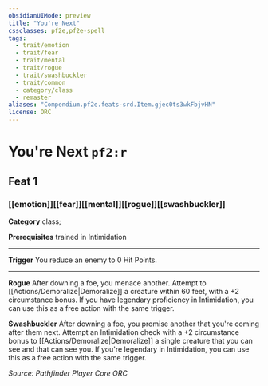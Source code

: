 ```yaml
---
obsidianUIMode: preview
title: "You're Next"
cssclasses: pf2e,pf2e-spell
tags:
  - trait/emotion
  - trait/fear
  - trait/mental
  - trait/rogue
  - trait/swashbuckler
  - trait/common
  - category/class
  - remaster
aliases: "Compendium.pf2e.feats-srd.Item.gjec0ts3wkFbjvHN"
license: ORC
---
```

# You're Next `pf2:r`
## Feat 1
### [[emotion]][[fear]][[mental]][[rogue]][[swashbuckler]]

**Category** class; 



**Prerequisites** trained in Intimidation
* * *
**Trigger** You reduce an enemy to 0 Hit Points.

* * *

**Rogue** After downing a foe, you menace another. Attempt to [[Actions/Demoralize|Demoralize]] a creature within 60 feet, with a +2 circumstance bonus. If you have legendary proficiency in Intimidation, you can use this as a free action with the same trigger.

**Swashbuckler** After downing a foe, you promise another that you're coming after them next. Attempt an Intimidation check with a +2 circumstance bonus to [[Actions/Demoralize|Demoralize]] a single creature that you can see and that can see you. If you're legendary in Intimidation, you can use this as a free action with the same trigger.

*Source: Pathfinder Player Core*
*ORC*